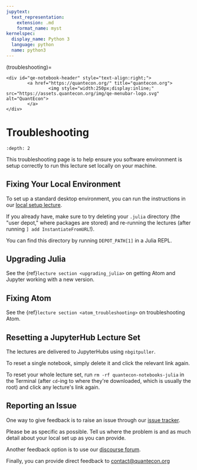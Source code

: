 ```yaml
---
jupytext:
  text_representation:
    extension: .md
    format_name: myst
kernelspec:
  display_name: Python 3
  language: python
  name: python3
---
```


(troubleshooting)=
```{raw} html
<div id="qe-notebook-header" style="text-align:right;">
        <a href="https://quantecon.org/" title="quantecon.org">
                <img style="width:250px;display:inline;" src="https://assets.quantecon.org/img/qe-menubar-logo.svg" alt="QuantEcon">
        </a>
</div>
```

# Troubleshooting

```{contents} Contents
:depth: 2
```

This troubleshooting page is to help ensure you software environment is setup correctly
to run this lecture set locally on your machine.

## Fixing Your Local Environment

To set up a standard desktop environment, you can run the instructions in our [local setup lecture](https://julia.quantecon.org/getting_started_julia/getting_started.html#Desktop-Installation-of-Julia-and-Jupyter).

If you already have, make sure to try deleting your `.julia` directory (the "user depot," where packages are stored) and re-running the lectures (after running `] add InstantiateFromURL`!).

You can find this directory by running `DEPOT_PATH[1]` in a Julia REPL.

## Upgrading Julia

See the {ref}`lecture section <upgrading_julia>` on getting Atom and Jupyter working with a new version.

## Fixing Atom

See the {ref}`lecture section <atom_troubleshooting>` on troubleshooting Atom.

## Resetting a JupyterHub Lecture Set

The lectures are delivered to JupyterHubs using `nbgitpuller`.

To reset a single notebook, simply delete it and click the relevant link again.

To reset your whole lecture set, run `rm -rf quantecon-notebooks-julia` in the Terminal (after `cd`-ing to where they're downloaded, which is usually the root) and click any lecture's link again.

## Reporting an Issue

One way to give feedback is to raise an issue through our [issue tracker](https://github.com/QuantEcon/lecture-source-py/issues).

Please be as specific as possible.  Tell us where the problem is and as much
detail about your local set up as you can provide.

Another feedback option is to use our [discourse forum](https://discourse.quantecon.org/).

Finally, you can provide direct feedback to [contact@quantecon.org](mailto:contact@quantecon.org)

